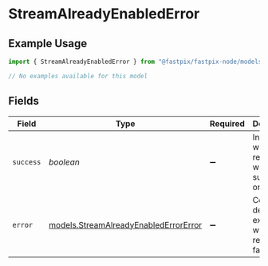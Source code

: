 # StreamAlreadyEnabledError

## Example Usage

```typescript
import { StreamAlreadyEnabledError } from "@fastpix/fastpix-node/models/errors";

// No examples available for this model
```

## Fields

| Field                                                                                   | Type                                                                                    | Required                                                                                | Description                                                                             | Example                                                                                 |
| --------------------------------------------------------------------------------------- | --------------------------------------------------------------------------------------- | --------------------------------------------------------------------------------------- | --------------------------------------------------------------------------------------- | --------------------------------------------------------------------------------------- |
| `success`                                                                               | *boolean*                                                                               | :heavy_minus_sign:                                                                      | Indicates whether the request was successful or not.                                    | false                                                                                   |
| `error`                                                                                 | [models.StreamAlreadyEnabledErrorError](../../models/streamalreadyenablederrorerror.md) | :heavy_minus_sign:                                                                      | Contains details explaining why the request failed.                                     |                                                                                         |